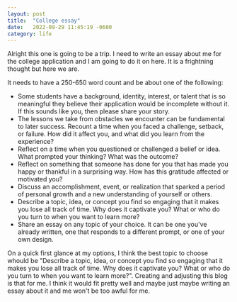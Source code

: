 ```yaml
---
layout: post
title:  "College essay"
date:   2022-09-29 11:45:19 -0600
category: life
---
```


Alright this one is going to be a trip. I need to write an essay about me for the college application and I am going to do it on here. It is a frightning thought but here we are.

It needs to have a 250-650 word count and be about one of the following:
-  Some students have a background, identity, interest, or talent that is so meaningful they believe their application would be incomplete without it. If this sounds like you, then please share your story. 
-  The lessons we take from obstacles we encounter can be fundamental to later success. Recount a time when you faced a challenge, setback, or failure. How did it affect you, and what did you learn from the experience? 
-  Reflect on a time when you questioned or challenged a belief or idea. What prompted your thinking? What was the outcome? 
-  Reflect on something that someone has done for you that has made you happy or thankful in a surprising way. How has this gratitude affected or motivated you? 
-  Discuss an accomplishment, event, or realization that sparked a period of personal growth and a new understanding of yourself or others. 
-  Describe a topic, idea, or concept you find so engaging that it makes you lose all track of time. Why does it captivate you? What or who do you turn to when you want to learn more?  
-  Share an essay on any topic of your choice. It can be one you've already written, one that responds to a different prompt, or one of your own design. 

On a quick first glance at my options, I think the best topic to choose whould be "Describe a topic, idea, or concept you find so engaging that it makes you lose all track of time. Why does it captivate you? What or who do you turn to when you want to learn more?". Creating and adjusting this blog is that for me. I think it would fit pretty well and maybe just maybe writing an essay about it and me won't be too awful for me.
